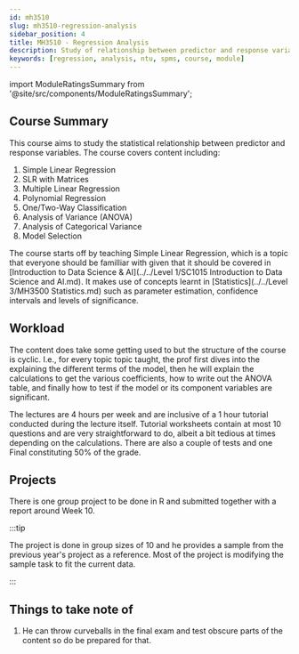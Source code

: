 ```yaml
---
id: mh3510
slug: mh3510-regression-analysis
sidebar_position: 4
title: MH3510 - Regression Analysis
description: Study of relationship between predictor and response variables
keywords: [regression, analysis, ntu, spms, course, module]
---
```


import ModuleRatingsSummary from '@site/src/components/ModuleRatingsSummary';

<ModuleRatingsSummary 
  lectureClarity={0}
  contentRelevance={0}
  contentDifficulty={0}
  overallWorkload={0}
  teamDependency={0}
/>

## Course Summary

This course aims to study the statistical relationship between predictor and response variables. The course covers content including:

1. Simple Linear Regression
2. SLR with Matrices
3. Multiple Linear Regression
4. Polynomial Regression
5. One/Two-Way Classification
6. Analysis of Variance (ANOVA)
7. Analysis of Categorical Variance
8. Model Selection

The course starts off by teaching Simple Linear Regression, which is a topic that everyone should be familliar with given that it should be covered in [Introduction to Data Science & AI](../../Level 1/SC1015 Introduction to Data Science and AI.md). It makes use of concepts learnt in [Statistics](../../Level 3/MH3500 Statistics.md) such as parameter estimation, confidence intervals and levels of significance.

## Workload

The content does take some getting used to but the structure of the course is cyclic. I.e., for every topic topic taught, the prof first dives into the explaining the different terms of the model, then he will explain the calculations to get the various coefficients, how to write out the ANOVA table, and finally how to test if the model or its component variables are significant.

The lectures are 4 hours per week and are inclusive of a 1 hour tutorial conducted during the lecture itself. Tutorial worksheets contain at most 10 questions and are very straightforward to do, albeit a bit tedious at times depending on the calculations. There are also a couple of tests and one Final constituting 50% of the grade.

## Projects

There is one group project to be done in R and submitted together with a report around Week 10.

:::tip

The project is done in group sizes of 10 and he provides a sample from the previous year's project as a reference. Most of the project is modifying the sample task to fit the current data.

:::

## Things to take note of

1. He can throw curveballs in the final exam and test obscure parts of the content so do be prepared for that.
